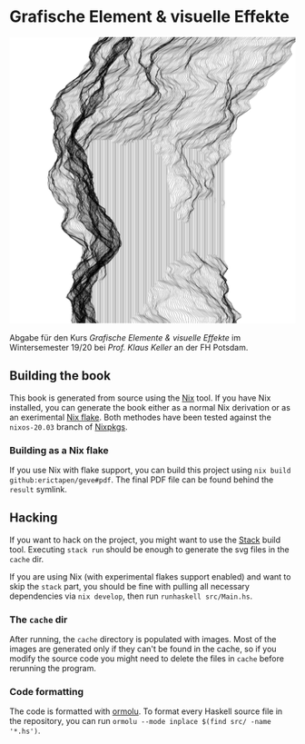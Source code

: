 # Grafische Element & visuelle Effekte

![](preview.jpg)

Abgabe für den Kurs *Grafische Elemente & visuelle Effekte* im Wintersemester 19/20 bei *Prof. Klaus Keller* an der FH Potsdam.

## Building the book

This book is generated from source using the [Nix](https://nixos.org/nix) tool. If you have Nix installed, you can generate the book either as a normal Nix derivation or as an exerimental [Nix flake](https://github.com/NixOS/rfcs/pull/49). Both methodes have been tested against the `nixos-20.03` branch of [Nixpkgs](https://github.com/NixOS/nixpkgs/).

### Building as a Nix flake

If you use Nix with flake support, you can build this project using `nix build github:erictapen/geve#pdf`. The final PDF file can be found behind the `result` symlink.

## Hacking

If you want to hack on the project, you might want to use the [Stack](https://docs.haskellstack.org/en/stable/README/) build tool. Executing `stack run` should be enough to generate the svg files in the `cache` dir.

If you are using Nix (with experimental flakes support enabled) and want to skip the `stack` part, you should be fine with pulling all necessary dependencies via `nix develop`, then run `runhaskell src/Main.hs`.

### The `cache` dir

After running, the `cache` directory is populated with images. Most of the images are generated only if they can't be found in the cache, so if you modify the source code you might need to delete the files in `cache` before rerunning the program.

### Code formatting

The code is formatted with [ormolu](https://github.com/tweag/ormolu). To format every Haskell source file in the repository, you can run `ormolu --mode inplace $(find src/ -name '*.hs')`.
